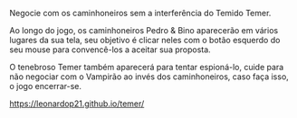 Negocie com os caminhoneiros sem a interferência do Temido Temer. 

Ao longo do jogo, os caminhoneiros Pedro & Bino aparecerão em vários lugares da sua tela, seu objetivo é clicar neles com o botão esquerdo do seu mouse para convencê-los a aceitar sua proposta. 

O tenebroso Temer também aparecerá para tentar espioná-lo, cuide para não negociar com o Vampirão ao invés dos caminhoneiros, caso faça isso, o jogo encerrar-se.

https://leonardop21.github.io/temer/
